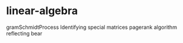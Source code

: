 # linear-algebra
gramSchmidtProcess
Identifying special matrices
pagerank algorithm
reflecting bear
